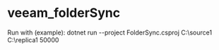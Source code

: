 # veeam_folderSync

Run with (example): dotnet run --project FolderSync.csproj C:\source1 C:\replica1 50000
